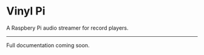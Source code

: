 **Vinyl Pi**
========
A Raspbery Pi audio streamer for  record players.

---
Full documentation coming soon.
